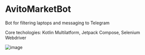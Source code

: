 # AvitoMarketBot
Bot for filtering laptops and messaging to Telegram

Core techologies: Kotlin Multilatform, Jetpack Compose, Selenium Webdriver

![image](https://github.com/PolyakovVladislav/AvitoMarketBot/assets/107435582/825281b2-551d-4738-874d-097e25578851)

